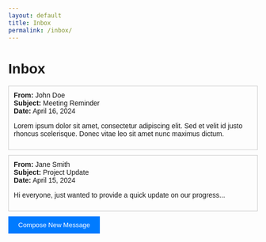 ```yaml
---
layout: default
title: Inbox
permalink: /inbox/
---
```


<html lang="en">
<head>
    <meta charset="UTF-8">
    <meta name="viewport" content="width=device-width, initial-scale=1.0">
    <title>Email Message Page</title>
    <style>
        body {
            font-family: Arial, sans-serif;
        }
        .message {
            border: 1px solid #ccc;
            padding: 10px;
            margin-bottom: 10px;
        }
        .compose-btn {
            background-color: #007bff;
            color: white;
            padding: 10px 20px;
            border: none;
            cursor: pointer;
        }
    </style>
</head>
<body>
    <h1>Inbox</h1>
    <div class="message">
        <strong>From:</strong> John Doe<br>
        <strong>Subject:</strong> Meeting Reminder<br>
        <strong>Date:</strong> April 16, 2024<br>
        <p>Lorem ipsum dolor sit amet, consectetur adipiscing elit. Sed et velit id justo rhoncus scelerisque. Donec vitae leo sit amet nunc maximus dictum.</p>
    </div>
    <div class="message">
        <strong>From:</strong> Jane Smith<br>
        <strong>Subject:</strong> Project Update<br>
        <strong>Date:</strong> April 15, 2024<br>
        <p>Hi everyone, just wanted to provide a quick update on our progress...</p>
    </div>
    <button class="compose-btn" onclick="window.location.hostname/jcc_frontend/message/">Compose New Message</button>
</body>
</html>
